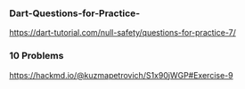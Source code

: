 ### Dart-Questions-for-Practice-
https://dart-tutorial.com/null-safety/questions-for-practice-7/
### 10 Problems 
https://hackmd.io/@kuzmapetrovich/S1x90jWGP#Exercise-9
